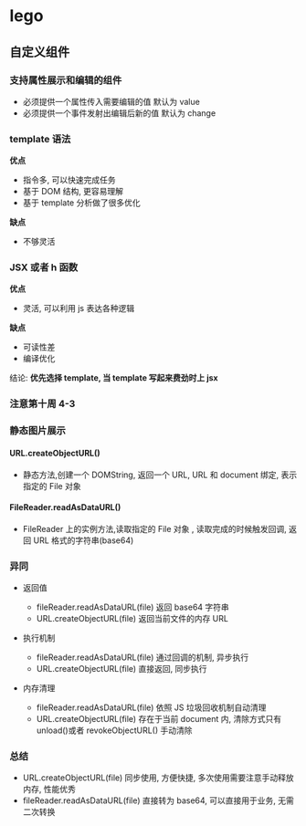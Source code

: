 # lego

## 自定义组件

### 支持属性展示和编辑的组件

- 必须提供一个属性传入需要编辑的值 默认为 value
- 必须提供一个事件发射出编辑后新的值 默认为 change

### template 语法

**优点**

- 指令多, 可以快速完成任务
- 基于 DOM 结构, 更容易理解
- 基于 template 分析做了很多优化

**缺点**

- 不够灵活

### JSX 或者 h 函数

**优点**

- 灵活, 可以利用 js 表达各种逻辑

**缺点**

- 可读性差
- 编译优化

结论: **优先选择 template, 当 template 写起来费劲时上 jsx**

### 注意第十周 4-3

### 静态图片展示

#### URL.createObjectURL()

- 静态方法,创建一个 DOMString, 返回一个 URL, URL 和 document 绑定, 表示指定的 File 对象

#### FileReader.readAsDataURL()

- FileReader 上的实例方法,读取指定的 File 对象 , 读取完成的时候触发回调, 返回 URL 格式的字符串(base64)

### 异同

- 返回值

  - fileReader.readAsDataURL(file) 返回 base64 字符串
  - URL.createObjectURL(file) 返回当前文件的内存 URL

- 执行机制

  - fileReader.readAsDataURL(file) 通过回调的机制, 异步执行
  - URL.createObjectURL(file) 直接返回, 同步执行

- 内存清理
  - fileReader.readAsDataURL(file) 依照 JS 垃圾回收机制自动清理
  - URL.createObjectURL(file) 存在于当前 document 内, 清除方式只有 unload()或者 revokeObjectURL() 手动清除

### 总结

- URL.createObjectURL(file) 同步使用, 方便快捷, 多次使用需要注意手动释放内存, 性能优秀
- fileReader.readAsDataURL(file) 直接转为 base64, 可以直接用于业务, 无需二次转换
